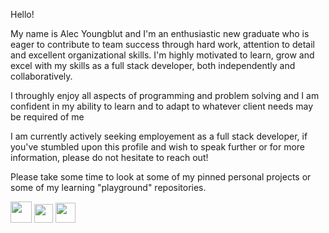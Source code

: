 Hello!

My name is Alec Youngblut and I'm an enthusiastic new graduate who is eager to contribute to team success through hard work, attention to detail and excellent organizational skills. I'm highly motivated to learn, grow and excel with my skills as a full stack developer, both independently and collaboratively. 

I throughly enjoy all aspects of programming and problem solving and I am confident in my ability to learn and to adapt to whatever client needs may be required of me

I am currently actively seeking employement as a full stack developer, if you've stumbled upon this profile and wish to speak further or for more information, please do not hesitate to reach out!

Please take some time to look at some of my pinned personal projects or some of my learning "playground" repositories.

[<img src="https://img.icons8.com/color/452/apple-mail.png" width="34" height="34" >](mailto:me@alecyoungblut.ca)
[<img src="https://img.icons8.com/ultraviolet/344/domain.png" width="30" height="30" >](https://alecyoungblut.github.io/personal-website/)
[<img src="https://img.icons8.com/fluent/344/linkedin.png" width="32" height="32" >](https://www.linkedin.com/in/alecyoungblut/)
